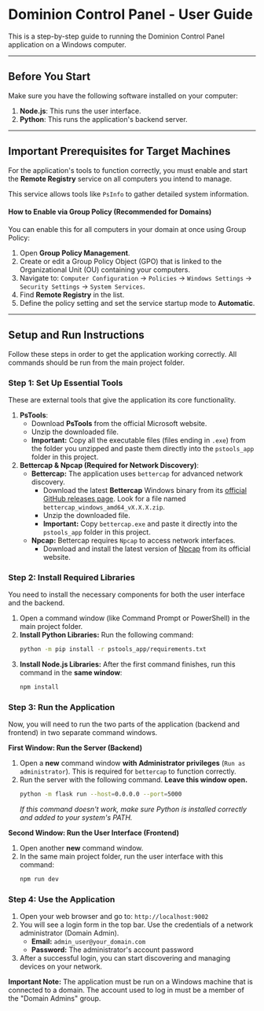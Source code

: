 # Dominion Control Panel - User Guide

This is a step-by-step guide to running the Dominion Control Panel application on a Windows computer.

---

## Before You Start

Make sure you have the following software installed on your computer:
1.  **Node.js**: This runs the user interface.
2.  **Python**: This runs the application's backend server.

---

## Important Prerequisites for Target Machines

For the application's tools to function correctly, you must enable and start the **Remote Registry** service on all computers you intend to manage.

This service allows tools like `PsInfo` to gather detailed system information.

#### How to Enable via Group Policy (Recommended for Domains)

You can enable this for all computers in your domain at once using Group Policy:
1.  Open **Group Policy Management**.
2.  Create or edit a Group Policy Object (GPO) that is linked to the Organizational Unit (OU) containing your computers.
3.  Navigate to: `Computer Configuration` -> `Policies` -> `Windows Settings` -> `Security Settings` -> `System Services`.
4.  Find **Remote Registry** in the list.
5.  Define the policy setting and set the service startup mode to **Automatic**.

---

## Setup and Run Instructions

Follow these steps in order to get the application working correctly. All commands should be run from the main project folder.

### Step 1: Set Up Essential Tools

These are external tools that give the application its core functionality.

1.  **PsTools**:
    *   Download **PsTools** from the official Microsoft website.
    *   Unzip the downloaded file.
    *   **Important:** Copy all the executable files (files ending in `.exe`) from the folder you unzipped and paste them directly into the `pstools_app` folder in this project.
2.  **Bettercap & Npcap (Required for Network Discovery)**:
    *   **Bettercap:** The application uses `bettercap` for advanced network discovery.
        *   Download the latest **Bettercap** Windows binary from its [official GitHub releases page](https://github.com/bettercap/bettercap/releases). Look for a file named `bettercap_windows_amd64_vX.X.X.zip`.
        *   Unzip the downloaded file.
        *   **Important:** Copy `bettercap.exe` and paste it directly into the `pstools_app` folder in this project.
    *   **Npcap:** Bettercap requires `Npcap` to access network interfaces.
        *   Download and install the latest version of [Npcap](httpss://npcap.com/#download) from its official website.

### Step 2: Install Required Libraries

You need to install the necessary components for both the user interface and the backend.

1.  Open a command window (like Command Prompt or PowerShell) in the main project folder.
2.  **Install Python Libraries:** Run the following command:
    ```bash
    python -m pip install -r pstools_app/requirements.txt
    ```
3.  **Install Node.js Libraries:** After the first command finishes, run this command in the **same window**:
    ```bash
    npm install
    ```

### Step 3: Run the Application

Now, you will need to run the two parts of the application (backend and frontend) in two separate command windows.

**First Window: Run the Server (Backend)**

1.  Open a **new** command window **with Administrator privileges** (`Run as administrator`). This is required for `bettercap` to function correctly.
2.  Run the server with the following command. **Leave this window open.**
    ```bash
    python -m flask run --host=0.0.0.0 --port=5000
    ```
    *If this command doesn't work, make sure Python is installed correctly and added to your system's PATH.*

**Second Window: Run the User Interface (Frontend)**

1.  Open another **new** command window.
2.  In the same main project folder, run the user interface with this command:
    ```bash
    npm run dev
    ```

### Step 4: Use the Application

1.  Open your web browser and go to: `http://localhost:9002`
2.  You will see a login form in the top bar. Use the credentials of a network administrator (Domain Admin).
    *   **Email:** `admin_user@your_domain.com`
    *   **Password:** The administrator's account password
3.  After a successful login, you can start discovering and managing devices on your network.

**Important Note:** The application must be run on a Windows machine that is connected to a domain. The account used to log in must be a member of the "Domain Admins" group.
